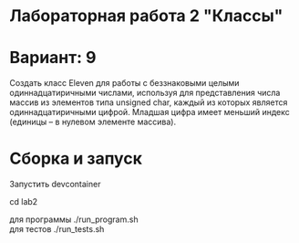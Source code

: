 # Лабораторная работа 2 "Классы"

# Вариант: 9

Создать класс Eleven для работы с беззнаковыми целыми одиннадцатиричными числами, используя для
представления числа массив из элементов типа unsigned char, каждый из которых является
одиннадцатиричными цифрой. Младшая цифра имеет меньший индекс (единицы – в нулевом элементе массива).

# Сборка и запуск

Запустить devcontainer

cd lab2

для программы ./run_program.sh  
для тестов ./run_tests.sh








